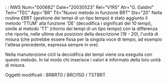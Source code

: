  :  : NWS Num="000682" Date="20030523" Rel="V1R5" Atr="G. Galdini" Tem="TEC" App="BR" Tit="Nuovo metodo in funzione BRT" Sts="20"
Nella routine £BRT (gestione dei tempi di un tipo tempo) è stato aggiunto il metodo 'TTUM' alla funzione 'DE' (decodifica i significati dei 10 tempi), simile al metodo 'TT' (ritorno dei tempi di
un tipo tempo) con la differenza che riporta, nelle ultime due posizioni della descrizione (19 - 20), l'unità di misura (che potrebbe essere fissa per la singola voce di tempo, ad esempio l'attesa precedente, espressa sempre in ore).

Nella manutenzione cicli la decodifica dei tempi viene ora eseguita con questo metodo.
In tal modo chi inserisce i valori è informato della loro unità di misura.

Oggetti modificati : 
BRBRT0 / BRCI15D / TSTBRT

